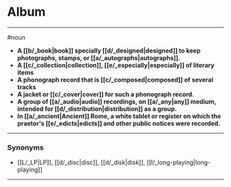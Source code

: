 # Album
---
#noun
- **A [[b/_book|book]] specially [[d/_designed|designed]] to keep photographs, stamps, or [[a/_autographs|autographs]].**
- **A [[c/_collection|collection]], [[e/_especially|especially]] of literary items**
- **A phonograph record that is [[c/_composed|composed]] of several tracks**
- **A jacket or [[c/_cover|cover]] for such a phonograph record.**
- **A group of [[a/_audio|audio]] recordings, on [[a/_any|any]] medium, intended for [[d/_distribution|distribution]] as a group.**
- **In [[a/_ancient|Ancient]] Rome, a white tablet or register on which the praetor's [[e/_edicts|edicts]] and other public notices were recorded.**
---
### Synonyms
- [[L/_LP|LP]], [[d/_disc|disc]], [[d/_disk|disk]], [[l/_long-playing|long-playing]]
---
